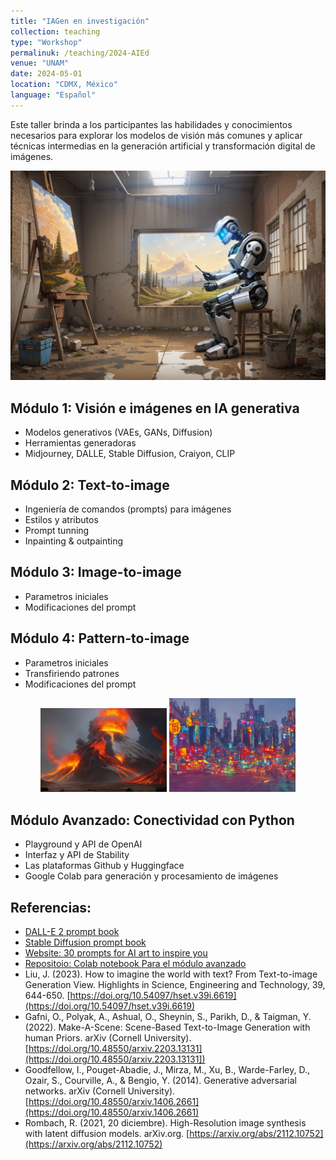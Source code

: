```yaml
---
title: "IAGen en investigación"
collection: teaching
type: "Workshop"
permalinuk: /teaching/2024-AIEd
venue: "UNAM"
date: 2024-05-01
location: "CDMX, México"
language: "Español"
---
```


Este taller brinda a los participantes las habilidades y conocimientos necesarios para explorar los modelos de visión más comunes y aplicar técnicas intermedias en la generación artificial y transformación digital de imágenes.

![Illustration](/images/RB_T.png)

Módulo 1: Visión e imágenes en IA generativa
------
* Modelos generativos (VAEs, GANs, Diffusion)
* Herramientas generadoras
* Midjourney, DALLE, Stable Diffusion, Craiyon, CLIP

Módulo 2: Text-to-image
------
* Ingeniería de comandos (prompts) para imágenes
* Estilos y atributos 
* Prompt tunning
* Inpainting & outpainting

Módulo 3: Image-to-image
------
* Parametros iniciales
* Modificaciones del prompt

Módulo 4: Pattern-to-image
------
* Parametros iniciales
* Transfiriendo patrones
* Modificaciones del prompt

<p align="center">
  <img width="40%" src="https://github.com/erikycd/erikycd.github.io/blob/master/images/pattern2img_1.jpg?raw=true">
  <img width="40%" src="https://github.com/erikycd/erikycd.github.io/blob/master/images/pattern2img_2.jpg?raw=true">
</p>

Módulo Avanzado: Conectividad con Python
------
* Playground y API de OpenAI
* Interfaz y API de Stability
* Las plataformas Github y Huggingface
* Google Colab para generación y procesamiento de imágenes

Referencias:
------
* [DALL-E 2 prompt book](https://dallery.gallery/wp-content/uploads/2022/07/The-DALL%C2%B7E-2-prompt-book-v1.02.pdf)
* [Stable Diffusion prompt book](https://openart.ai/promptbook)
* [Website: 30 prompts for AI art to inspire you](https://mspoweruser.com/prompts-ai-art/)
* [Repositoio: Colab notebook Para el módulo avanzado](https://github.com/erikycd/Taller_visionM)
* Liu, J. (2023). How to imagine the world with text? From Text-to-image Generation View. Highlights in Science, Engineering and Technology, 39, 644-650. [https://doi.org/10.54097/hset.v39i.6619](https://doi.org/10.54097/hset.v39i.6619)
* Gafni, O., Polyak, A., Ashual, O., Sheynin, S., Parikh, D., & Taigman, Y. (2022). Make-A-Scene: Scene-Based Text-to-Image Generation with human Priors. arXiv (Cornell University). [https://doi.org/10.48550/arxiv.2203.13131](https://doi.org/10.48550/arxiv.2203.13131])
* Goodfellow, I., Pouget-Abadie, J., Mirza, M., Xu, B., Warde-Farley, D., Ozair, S., Courville, A., & Bengio, Y. (2014). Generative adversarial networks. arXiv (Cornell University). [https://doi.org/10.48550/arxiv.1406.2661](https://doi.org/10.48550/arxiv.1406.2661)
* Rombach, R. (2021, 20 diciembre). High-Resolution image synthesis with latent diffusion models. arXiv.org. [https://arxiv.org/abs/2112.10752](https://arxiv.org/abs/2112.10752)


